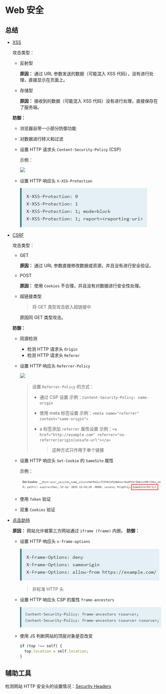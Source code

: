 # Web 安全

## 总结

- [XSS](https://github.com/liuyib/study-note/tree/master/Web%E5%AE%89%E5%85%A8/XSS)

  攻击类型：

    - 反射型

      **原因：** 通过 URL 参数发送的数据（可能混入 XSS 代码），没有进行处理，直接显示在页面上。
      

    - 存储型

      **原因：** 接收到的数据（可能混入 XSS 代码）没有进行处理，直接保存在了服务端。

  **防御：**
  
    - 浏览器自带一小部分防御功能
    - 对数据进行转义和过滤
    - 设置 HTTP 请求头 `Content-Security-Policy` (CSP)

      示例：

      ![](https://raw.githubusercontent.com/liuyib/study-note/master/Web%E5%AE%89%E5%85%A8/XSS/imgs/github_csp_example.png)

    - 设置 HTTP 响应头 `X-XSS-Protection`

      ![](./imgs/x-xss-protection.png)

- [CSRF](https://github.com/liuyib/study-note/tree/master/Web%E5%AE%89%E5%85%A8/CSRF)

  攻击类型：

    - GET

      **原因：** 通过 URL 参数直接修改数据或资源，并且没有进行安全验证。

    - POST

      **原因：** 使用 `Cookies` 不合理，并且没有对数据进行安全性处理。

    - 超链接类型

      > 将 GET 类型攻击嵌入超链接中

      原因同 GET 类型攻击。

  **防御：** 

    - 同源检测

      - 检测 HTTP 请求头 `Origin`
      - 检测 HTTP 请求头 `Referer`

    - 设置 HTTP 响应头 `Referrer-Policy`

      ![](https://raw.githubusercontent.com/liuyib/study-note/master/Web%E5%AE%89%E5%85%A8/CSRF/imgs/referer_policy.png)
      
      > 设置 `Referrer-Policy` 的方式：
      >
      > - 通过 CSP 设置
      > 示例：`Content-Security-Policy: same-origin`
      >
      > - 使用 meta 标签设置
      > 示例：`<meta name="referrer" content="same-origin">`
      >
      > - a 标签添加 `referrer` 属性设置
      > 示例：`<a href="http://example.com" referrer="no-referrer|origin|unsafe-url"></a>`
      >   > 这种方式只作用于单个链接

    - 设置 HTTP 响应头 `Set-Cookie` 的 `SameSite` 属性

      示例：

      ![](./imgs/github_same_site.png)

    - 使用 `Token` 验证
    - 双重 `Cookies` 验证

- [点击劫持](https://github.com/liuyib/study-note/tree/master/Web%E5%AE%89%E5%85%A8/%E7%82%B9%E5%87%BB%E5%8A%AB%E6%8C%81)

  **原因：** 网站允许被第三方网站通过 `iframe (frame)` 内嵌。
  **防御：**
  
    - 设置 HTTP 响应头 `x-frame-options`

      ![](./imgs/x-frame-options.png)
  
      > 非标准 HTTP 头

    - 设置 HTTP 响应头 CSP 的属性 `frame-ancestors`

      ![](./imgs/frame-ancestor.png)

    - 使用 JS 判断网站的顶层对象是否改变

      ``` js
      if (top !== self) {
        top.location = self.location;
      }
      ```

## 辅助工具

检测网站 HTTP 安全头的设置情况：[Security Headers](https://securityheaders.com/)

